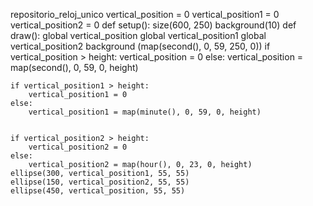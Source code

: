 repositorio_reloj_unico
vertical_position = 0
vertical_position1 = 0
vertical_position2 = 0
def setup():
    size(600, 250)
    background(10)
def draw():
    global vertical_position
    global vertical_position1
    global vertical_position2
    background (map(second(), 0, 59, 250, 0))
    if vertical_position > height:
        vertical_position = 0
    else:
        vertical_position = map(second(), 0, 59, 0, height)
        
    if vertical_position1 > height:
        vertical_position1 = 0
    else:
        vertical_position1 = map(minute(), 0, 59, 0, height)
        
        
    if vertical_position2 > height:
        vertical_position2 = 0
    else:
        vertical_position2 = map(hour(), 0, 23, 0, height)
    ellipse(300, vertical_position1, 55, 55)
    ellipse(150, vertical_position2, 55, 55)
    ellipse(450, vertical_position, 55, 55)